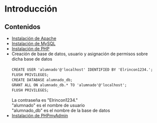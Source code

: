 # Introducción

## Contenidos

* [Instalación de Apache](https://www.digitalocean.com/community/tutorials/how-to-install-linux-apache-mysql-php-lamp-stack-on-ubuntu-20-04#step-1-installing-apache-and-updating-the-firewall)
* [Instalación de MySQL](https://www.digitalocean.com/community/tutorials/how-to-install-linux-apache-mysql-php-lamp-stack-on-ubuntu-20-04#step-2-installing-mysql)
* [Instalación de PHP ](https://www.digitalocean.com/community/tutorials/how-to-install-linux-apache-mysql-php-lamp-stack-on-ubuntu-20-04#step-3-installing-php)
* Creación de base de datos, usuario y asignación de permisos sobre dicha base de datos\
  \
  `CREATE USER 'alumnado'@'localhost' IDENTIFIED BY 'Elrincon1234.';`\
  `FLUSH PRIVILEGES;` \
  `CREATE DATABASE alumnado_db;` \
  `GRANT ALL ON alumnado_db.* TO 'alumnado'@'localhost';`\
  `FLUSH PRIVILEGES;`\
  \
  La contraseña es "Elrincon1234."\
  "alumnado" es el nombre de usuario\
  "alumnado\_db" es el nombre de la base de datos
* [Instalación de PHPmyAdmin](https://ubuntu.com/server/docs/how-to-install-and-configure-phpmyadmin)
